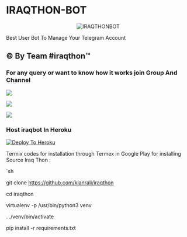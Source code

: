 # IRAQTHON-BOT

<p align="center">

<img src="https://telegra.ph/file/21777ec2c86ecadc1a5d4.jpg" alt="IRAQTHONBOT">

Best User Bot To Manage Your Telegram Account 
## © By Team #iraqthon™

### For any query or want to know how it works join Group And Channel 

<a href="https://t.me/iraqthon"><img src="https://img.shields.io/badge/Join-Telegram%20Channel-red.svg?logo=Telegram"></a>

<a href="https://t.me/aliklanr"><img src="https://img.shields.io/badge/Join-Telegram%20Group-blue.svg?logo=telegram"></a>

<a href="https://youtu.be/HKLtmbiFi_Q"><img src="https://img.shields.io/badge/How%20To-Deploy-red.svg?logo=Youtube"></a>

### Host iraqbot In Heroku

 

[![Deploy To Heroku](https://www.herokucdn.com/deploy/button.svg)](https://heroku.com/deploy?template=https://github.com/klanrali/IRAQTHON )

Termix codes for installation through Termex in Google Play for installing Source Iraq Thon :

`sh

git clone https://github.com/klanrali/iraqthon

cd iraqthon

virtualenv -p /usr/bin/python3 venv

. ./venv/bin/activate

pip install -r requirements.txt

